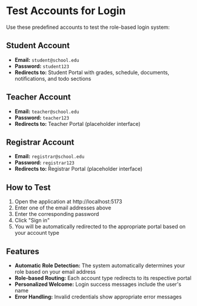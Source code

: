 # Test Accounts for Login

Use these predefined accounts to test the role-based login system:

## Student Account
- **Email:** `student@school.edu`
- **Password:** `student123`
- **Redirects to:** Student Portal with grades, schedule, documents, notifications, and todo sections

## Teacher Account
- **Email:** `teacher@school.edu`
- **Password:** `teacher123`
- **Redirects to:** Teacher Portal (placeholder interface)

## Registrar Account
- **Email:** `registrar@school.edu`
- **Password:** `registrar123`
- **Redirects to:** Registrar Portal (placeholder interface)

## How to Test
1. Open the application at http://localhost:5173
2. Enter one of the email addresses above
3. Enter the corresponding password
4. Click "Sign in"
5. You will be automatically redirected to the appropriate portal based on your account type

## Features
- **Automatic Role Detection:** The system automatically determines your role based on your email address
- **Role-based Routing:** Each account type redirects to its respective portal
- **Personalized Welcome:** Login success messages include the user's name
- **Error Handling:** Invalid credentials show appropriate error messages